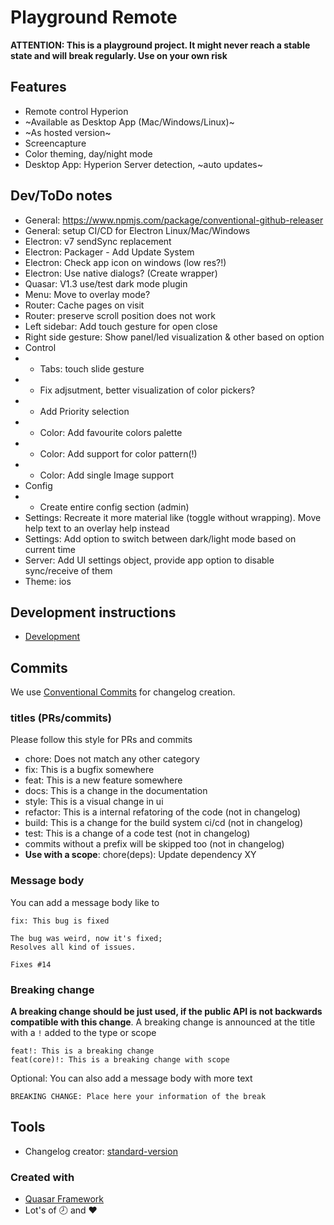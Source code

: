 # Playground Remote
**ATTENTION: This is a playground project. It might never reach a stable state and will break regularly. Use on your own risk**

## Features
 - Remote control Hyperion
 - ~Available as Desktop App (Mac/Windows/Linux)~
 - ~As hosted version~
 - Screencapture
 - Color theming, day/night mode
 - Desktop App: Hyperion Server detection, ~auto updates~

## Dev/ToDo notes
 - General: https://www.npmjs.com/package/conventional-github-releaser
 - General: setup CI/CD for Electron Linux/Mac/Windows
 - Electron: v7 sendSync replacement
 - Electron: Packager - Add Update System
 - Electron: Check app icon on windows (low res?!)
 - Electron: Use native dialogs? (Create wrapper)
 - Quasar: V1.3 use/test dark mode plugin
 - Menu: Move to overlay mode?
 - Router: Cache pages on visit
 - Router: preserve scroll position does not work
 - Left sidebar: Add touch gesture for open close
 - Right side gesture: Show panel/led visualization & other based on option
 - Control
 -  - Tabs: touch slide gesture
 -  - Fix adjsutment, better visualization of color pickers?
 -  - Add Priority selection
 -  - Color: Add favourite colors palette
 -  - Color: Add support for color pattern(!)
 -  - Color: Add single Image support
 -  Config
 -  - Create entire config section (admin)
 -  Settings: Recreate it more material like (toggle without wrapping). Move help text to an overlay help instead
 -  Settings: Add option to switch between dark/light mode based on current time
 -  Server: Add UI settings object, provide app option to disable sync/receive of them
 -  Theme: ios 

## Development instructions
 - [Development](./.github/DEV.md)

## Commits
We use [Conventional Commits](https://www.conventionalcommits.org/en/v1.0.0/) for changelog creation.

### titles (PRs/commits)
Please follow this style for PRs and commits
 - chore: Does not match any other category
 - fix: This is a bugfix somewhere
 - feat: This is a new feature somewhere
 - docs: This is a change in the documentation
 - style: This is a visual change in ui
 - refactor: This is a internal refatoring of the code (not in changelog)
 - build: This is a change for the build system ci/cd (not in changelog)
 - test: This is a change of a code test (not in changelog)
 - commits without a prefix will be skipped too (not in changelog)
 - **Use with a scope**: chore(deps): Update dependency XY

### Message body
You can add a message body like to
```
fix: This bug is fixed

The bug was weird, now it's fixed;
Resolves all kind of issues.

Fixes #14
```

### Breaking change
**A breaking change should be just used, if the public API is not backwards compatible with this change**.
A breaking change is announced at the title with a `!` added to the type or scope
```
feat!: This is a breaking change
feat(core)!: This is a breaking change with scope
```
Optional: You can also add a message body with more text
```
BREAKING CHANGE: Place here your information of the break
```

## Tools
 -  Changelog creator: [standard-version](https://github.com/conventional-changelog/standard-version)

### Created with
  - [Quasar Framework](https://quasar.dev)
  - Lot's of :clock8: and :hearts:
